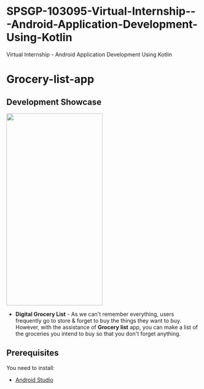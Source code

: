 # SPSGP-103095-Virtual-Internship---Android-Application-Development-Using-Kotlin
Virtual Internship - Android Application Development Using Kotlin

# Grocery-list-app
 ## Development Showcase
<img src="https://github.com/Jayashree-G01/Grocery-list-app/blob/master/demo.gif" width="250" height="500" />

- <b>Digital Grocery List</b> - As we can't remember everything, users frequently go to store & forget to buy the things they want to buy. However, with the assistance of <b>Grocery list</b> app, you can make a list of the groceries you intend to buy so that you don't forget anything.

Prerequisites
------------
You need to install:
- [Android Studio](https://www.geeksforgeeks.org/guide-to-install-and-set-up-android-studio/)
